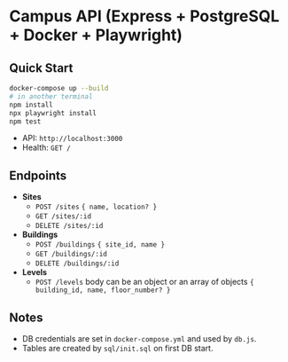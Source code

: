 # Campus API (Express + PostgreSQL + Docker + Playwright)

## Quick Start
```bash
docker-compose up --build
# in another terminal
npm install
npx playwright install
npm test
```

- API: `http://localhost:3000`
- Health: `GET /`

## Endpoints
- **Sites**
  - `POST /sites` `{ name, location? }`
  - `GET /sites/:id`
  - `DELETE /sites/:id`
- **Buildings**
  - `POST /buildings` `{ site_id, name }`
  - `GET /buildings/:id`
  - `DELETE /buildings/:id`
- **Levels**
  - `POST /levels` body can be an object or an array of objects `{ building_id, name, floor_number? }`

## Notes
- DB credentials are set in `docker-compose.yml` and used by `db.js`.
- Tables are created by `sql/init.sql` on first DB start.
